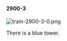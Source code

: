 #### 2900-3
![train-2900-3-0.png](https://github.com/lil-lab/nlvr/raw/master/nlvr/train/images/49/train-2900-3-0.png "train-2900-3-0.png")

There is a blue tower.